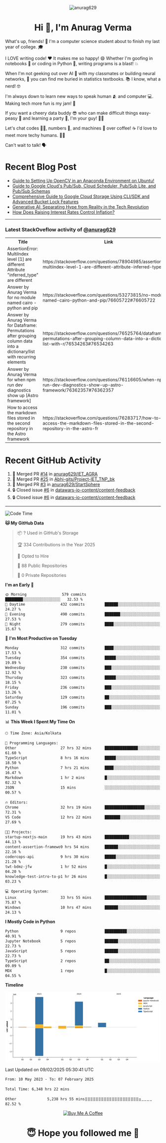 

<p align="center"> <img src="https://komarev.com/ghpvc/?username=anurag629&label=Profile%20views&color=0e75b6&style=flat" alt="anurag629" /> </p>

<h1 align="center">Hi 👋, I'm Anurag Verma</h1>

What's up, friends! 👋 I'm a computer science student about to finish my last year of college. 🎓

I LOVE writing code! ❤️ It makes me so happy! 😄 Whether I'm goofing in notebooks 📓 or coding in Python 🐍, writing programs is a blast! 💥

When I'm not geeking out over AI 🤖 with my classmates or building neural networks, 🧠 you can find me buried in statistics textbooks. 📚 I know, what a nerd! 🤓

I'm always down to learn new ways to speak human 🫂 and computer 💻. Making tech more fun is my jam! 🍇

If you want a cheery data buddy 😎 who can make difficult things easy-peasy 🥝 and learning a party 🎉, I'm your guy! 🙋‍♂️

Let's chat codes 👨‍💻, numbers 🧮, and machines 🤖 over coffee! ☕ I'd love to meet more techy humans. 💁‍♂️

Can't wait to talk! 🗣️

# Recent Blog Post

<!-- BLOG-POST-LIST:START -->
- [Guide to Setting Up OpenCV in an Anaconda Environment on Ubuntu!](https://codercops.tech/blog/computer-vision-bootcamp/Guide-to-Setting-Up-OpenCV-in-an-Anaconda-Environment-on-Ubuntu!)
- [Guide to Google Cloud&#39;s Pub/Sub, Cloud Scheduler, Pub/Sub Lite, and Pub/Sub Schemas](https://codercops.tech/blog/google-cloud/Google-Clouds-Pub-Sub-Cloud-Scheduler-Pub-Sub-Lite-and-Pub-Sub-Schemas)
- [Comprehensive Guide to Google Cloud Storage Using CLI/SDK and Advanced Bucket Lock Features](https://codercops.tech/blog/google-cloud/Google-Cloud-Storage-Using-CLI-SDK-and-Advanced-Bucket-Lock-Features)
- [Generative AI: Separating Hype from Reality in the Tech Revolution](https://codercops.tech/blog/tech-latest-updates/generative-ai-seperating-hype-from-reality-in-the-tech-revolution)
- [How Does Raising Interest Rates Control Inflation?](https://codercops.tech/blog/startup-unicorn/how-does-raising-interest-rates-control-inflation)
<!-- BLOG-POST-LIST:END -->

---

### Latest StackOveflow activity of [@anurag629](https://github.com/anurag629)
<table>
  <tr><th>Title</th><th>Link</th></tr>
  <!-- STACKOVERFLOW:START --><tr><td>AssertionError: MultiIndex level [1] are different Attribute &quot;inferred_type&quot; are different</td><td>https://stackoverflow.com/questions/78904985/assertionerror-multiindex-level-1-are-different-attribute-inferred-type-are</td></tr><tr><td>Answer by Anurag Verma for no module named cairo - python and pip</td><td>https://stackoverflow.com/questions/53273815/no-module-named-cairo-python-and-pip/76605722#76605722</td></tr><tr><td>Answer by Anurag Verma for Dataframe: Permutations after grouping column data into a dictionary/list with recurring elements</td><td>https://stackoverflow.com/questions/76525764/dataframe-permutations-after-grouping-column-data-into-a-dictionary-list-with-r/76534263#76534263</td></tr><tr><td>Answer by Anurag Verma for when npm run dev diagnostics show up [Astro framework]</td><td>https://stackoverflow.com/questions/76116605/when-npm-run-dev-diagnostics-show-up-astro-framework/76362357#76362357</td></tr><tr><td>How to access the markdown files stored in the second repository in the Astro framework</td><td>https://stackoverflow.com/questions/76283717/how-to-access-the-markdown-files-stored-in-the-second-repository-in-the-astro-fr</td></tr><!-- STACKOVERFLOW:END -->
</table>

# Recent GitHub Activity
<!--START_SECTION:activity-->
1. 🎉 Merged PR [#14](https://github.com/anurag629/IET_AGRA/pull/14) in [anurag629/IET_AGRA](https://github.com/anurag629/IET_AGRA)
2. 🎉 Merged PR [#25](https://github.com/Abhi-gits/Project-IET_TNP_bk/pull/25) in [Abhi-gits/Project-IET_TNP_bk](https://github.com/Abhi-gits/Project-IET_TNP_bk)
3. 🎉 Merged PR [#3](https://github.com/anurag629/StartSphere/pull/3) in [anurag629/StartSphere](https://github.com/anurag629/StartSphere)
4. 🔒 Closed issue [#6](https://github.com/datawars-io-content/content-feedback/issues/6) in [datawars-io-content/content-feedback](https://github.com/datawars-io-content/content-feedback)
5. 🔒 Closed issue [#6](https://github.com/datawars-io-content/content-feedback/issues/6) in [datawars-io-content/content-feedback](https://github.com/datawars-io-content/content-feedback)
<!--END_SECTION:activity-->

---

<!--START_SECTION:waka-->
![Code Time](http://img.shields.io/badge/Code%20Time-6%2C348%20hrs%2022%20mins-blue)

**🐱 My GitHub Data** 

> 📦 ? Used in GitHub's Storage 
 > 
> 🏆 334 Contributions in the Year 2025
 > 
> 💼 Opted to Hire
 > 
> 📜 88 Public Repositories 
 > 
> 🔑 0 Private Repositories 
 > 
**I'm an Early 🐤** 

```text
🌞 Morning                579 commits         ████████░░░░░░░░░░░░░░░░░   32.53 % 
🌆 Daytime                432 commits         ██████░░░░░░░░░░░░░░░░░░░   24.27 % 
🌃 Evening                490 commits         ███████░░░░░░░░░░░░░░░░░░   27.53 % 
🌙 Night                  279 commits         ████░░░░░░░░░░░░░░░░░░░░░   15.67 % 
```
📅 **I'm Most Productive on Tuesday** 

```text
Monday                   312 commits         ████░░░░░░░░░░░░░░░░░░░░░   17.53 % 
Tuesday                  354 commits         █████░░░░░░░░░░░░░░░░░░░░   19.89 % 
Wednesday                230 commits         ███░░░░░░░░░░░░░░░░░░░░░░   12.92 % 
Thursday                 323 commits         █████░░░░░░░░░░░░░░░░░░░░   18.15 % 
Friday                   236 commits         ███░░░░░░░░░░░░░░░░░░░░░░   13.26 % 
Saturday                 129 commits         ██░░░░░░░░░░░░░░░░░░░░░░░   07.25 % 
Sunday                   196 commits         ███░░░░░░░░░░░░░░░░░░░░░░   11.01 % 
```


📊 **This Week I Spent My Time On** 

```text
🕑︎ Time Zone: Asia/Kolkata

💬 Programming Languages: 
Other                    27 hrs 32 mins      ███████████████░░░░░░░░░░   61.60 % 
TypeScript               8 hrs 16 mins       █████░░░░░░░░░░░░░░░░░░░░   18.50 % 
Python                   7 hrs 21 mins       ████░░░░░░░░░░░░░░░░░░░░░   16.47 % 
Markdown                 1 hr 2 mins         █░░░░░░░░░░░░░░░░░░░░░░░░   02.32 % 
JSON                     15 mins             ░░░░░░░░░░░░░░░░░░░░░░░░░   00.57 % 

🔥 Editors: 
Chrome                   32 hrs 19 mins      ██████████████████░░░░░░░   72.31 % 
VS Code                  12 hrs 22 mins      ███████░░░░░░░░░░░░░░░░░░   27.69 % 

🐱‍💻 Projects: 
startup-nextjs-main      19 hrs 43 mins      ███████████░░░░░░░░░░░░░░   44.13 % 
content-assertion-framewo9 hrs 54 mins       ██████░░░░░░░░░░░░░░░░░░░   22.16 % 
codercops-api            9 hrs 30 mins       █████░░░░░░░░░░░░░░░░░░░░   21.28 % 
twt-bdmz-jfw             1 hr 52 mins        █░░░░░░░░░░░░░░░░░░░░░░░░   04.20 % 
knowledge-test-intro-to-p1 hr 26 mins        █░░░░░░░░░░░░░░░░░░░░░░░░   03.23 % 

💻 Operating System: 
Linux                    33 hrs 55 mins      ███████████████████░░░░░░   75.87 % 
Windows                  10 hrs 47 mins      ██████░░░░░░░░░░░░░░░░░░░   24.13 % 
```

**I Mostly Code in Python** 

```text
Python                   9 repos             ██████████░░░░░░░░░░░░░░░   40.91 % 
Jupyter Notebook         5 repos             ██████░░░░░░░░░░░░░░░░░░░   22.73 % 
JavaScript               5 repos             ██████░░░░░░░░░░░░░░░░░░░   22.73 % 
TypeScript               2 repos             ██░░░░░░░░░░░░░░░░░░░░░░░   09.09 % 
MDX                      1 repo              █░░░░░░░░░░░░░░░░░░░░░░░░   04.55 % 
```



**Timeline**

![Lines of Code chart](https://raw.githubusercontent.com/anurag629/anurag629/main/assets/bar_graph.png)


 Last Updated on 09/02/2025 05:30:41 UTC
<!--END_SECTION:waka-->

<!--START_SECTION:waka-simple-->

```text
From: 10 May 2023 - To: 07 February 2025

Total Time: 6,348 hrs 22 mins

Other              5,238 hrs 55 mins⣿⣿⣿⣿⣿⣿⣿⣿⣿⣿⣿⣿⣿⣿⣿⣿⣿⣿⣿⣿⣶⣀⣀⣀⣀   82.52 %
```

<!--END_SECTION:waka-simple-->

<p align="center"> 
<a href="https://www.buymeacoffee.com/anurag629" target="_blank"><img src="https://cdn.buymeacoffee.com/buttons/default-orange.png" alt="Buy Me A Coffee" height="60" width="250"></a>
</p>


<h1 align="center"> 😇 Hope you followed me 🥰  </h1>
